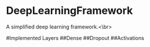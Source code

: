 DeepLearningFramework
=====
A simplified deep learning framework.<\br>

#Implemented Layers
##Dense
##Dropout
##Activations
